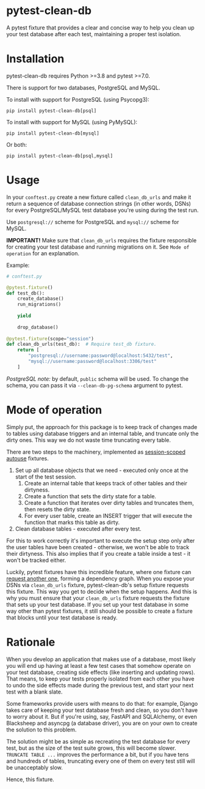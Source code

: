 # pytest-clean-db
A pytest fixture that provides a clear and concise way to help you clean up your test 
database after each test, maintaining a proper test isolation.

# Installation
pytest-clean-db requires Python >=3.8 and pytest >=7.0.

There is support for two databases, PostgreSQL and MySQL.

To install with support for PostgreSQL (using Psycopg3):
```shell
pip install pytest-clean-db[psql]
```

To install with support for MySQL (using PyMySQL):
```shell
pip install pytest-clean-db[mysql]
```

Or both:
```shell
pip install pytest-clean-db[psql,mysql]
```

# Usage
In your `conftest.py` сreate a new fixture called `clean_db_urls` and make it return a 
sequence of database connection strings (in other words, DSNs) for every PostgreSQL/MySQL 
test database you're using during the test run.

Use `postgresql://` scheme for PostgreSQL and `mysql://` scheme for MySQL.

**IMPORTANT!** Make sure that `clean_db_urls` requires the fixture responsible for 
creating your test database and running migrations on it. See `Mode of operation` for an
explanation.

Example:
```python
# conftest.py

@pytest.fixture()
def test_db():
    create_database()
    run_migrations()
    
    yield 
    
    drop_database()
    
@pytest.fixture(scope="session")
def clean_db_urls(test_db):  # Require test_db fixture.
    return [
        "postgresql://username:password@localhost:5432/test", 
        "mysql://username:password@localhost:3306/test"
    ]
```

_PostgreSQL note:_ by default, `public` schema will be used. To change the schema, 
you can pass it via `--clean-db-pg-schema` argument to pytest.

# Mode of operation
Simply put, the approach for this package is to keep track of changes made to tables 
using database triggers and an internal table, and truncate only the dirty ones. This 
way we do not waste time truncating every table.

There are two steps to the machinery, implemented as [session-scoped](https://docs.pytest.org/en/stable/how-to/fixtures.html#fixture-scopes) 
[autouse](https://docs.pytest.org/en/stable/how-to/fixtures.html#autouse-fixtures-fixtures-you-don-t-have-to-request) 
fixtures.
1. Set up all database objects that we need - executed only once at the start of the 
   test session.
   1. Create an internal table that keeps track of other tables and their dirtyness.
   2. Create a function that sets the dirty state for a table.
   3. Create a function that iterates over dirty tables and truncates them, then resets
      the dirty state.
   4. For every user table, create an INSERT trigger that will execute the function that
      marks this table as dirty. 
2. Clean database tables - executed after every test.

For this to work correctly it's important to execute the setup step only after the user
tables have been created - otherwise, we won't be able to track their dirtyness. This 
also implies that if you create a table inside a test - it won't be tracked either.

Luckily, pytest fixtures have this incredible feature, where one fixture can 
[request another one](https://docs.pytest.org/en/stable/how-to/fixtures.html#fixtures-can-request-other-fixtures), 
forming a dependency graph. When you expose your DSNs via `clean_db_urls` fixture, 
pytest-clean-db's setup fixture requests this fixture. This way you get to decide 
when the setup happens. And this is why you must ensure that your `clean_db_urls` 
fixture requests the fixture that sets up your test database. If you set up your test 
database in some way other than pytest fixtures, it still should be possible to 
create a fixture that blocks until your test database is ready.

# Rationale
When you develop an application that makes use of a database, most likely you will end up
having at least a few test cases that somehow operate on your test database, creating 
side effects (like inserting and updating rows). That means, to keep your tests properly 
isolated from each other you have to undo the side effects made during the previous test,
and start your next test with a blank slate.

Some frameworks provide users with means to do that: for example, Django takes care of 
keeping your test database fresh and clean, so you don't have to worry about it.
But if you're using, say, FastAPI and SQLAlchemy, or even Blacksheep and asyncpg (a 
database driver), you are on your own to create the solution to this problem.

The solution might be as simple as recreating the test database for every test, but 
as the size of the test suite grows, this will become slower. `TRUNCATE TABLE ...` 
improves the performance a bit, but if you have tens and hundreds of tables, truncating 
every one of them on every test still will be unacceptably slow.

Hence, this fixture.
